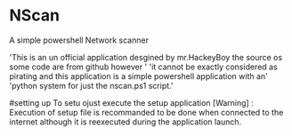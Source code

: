 # NScan
A simple powershell Network scanner 


'This is an un official application desgined by mr.HackeyBoy the source os some code are from github however ' 'it cannot be exactly considered as pirating and this application is a simple powershell application with an' 'python system for just the nscan.ps1 script.'

#setting up
To setu ojust execute the setup application 
[Warning] : Execution of setup file is recommanded to be done when connected to the internet although it is reexecuted during the application launch.
